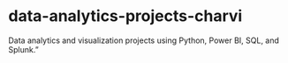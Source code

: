 # data-analytics-projects-charvi
Data analytics and visualization projects using Python, Power BI, SQL, and Splunk.”
